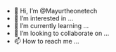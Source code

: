 - 👋 Hi, I’m @Mayurtheonetech
- 👀 I’m interested in ...
- 🌱 I’m currently learning ...
- 💞️ I’m looking to collaborate on ...
- 📫 How to reach me ...

<!---
Mayurtheonetech/Mayurtheonetech is a ✨ special ✨ repository because its `README.md` (this file) appears on your GitHub profile.
You can click the Preview link to take a look at your changes.
--->
